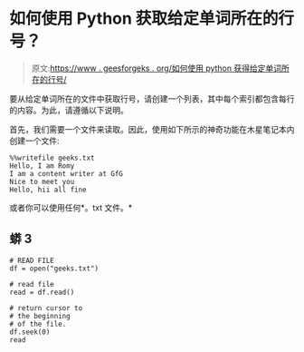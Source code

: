 # 如何使用 Python 获取给定单词所在的行号？

> 原文:[https://www . geesforgeks . org/如何使用 python 获得给定单词所在的行号/](https://www.geeksforgeeks.org/how-to-obtain-the-line-number-in-which-given-word-is-present-using-python/)

要从给定单词所在的文件中获取行号，请创建一个列表，其中每个索引都包含每行的内容。为此，请遵循以下说明。

首先，我们需要一个文件来读取。因此，使用如下所示的神奇功能在木星笔记本内创建一个文件:

```
%%writefile geeks.txt 
Hello, I am Romy 
I am a content writer at GfG 
Nice to meet you 
Hello, hii all fine
```

或者你可以使用任何*。txt 文件。*

## 蟒 3

```
# READ FILE
df = open("geeks.txt")

# read file
read = df.read()

# return cursor to
# the beginning
# of the file.
df.seek(0)
read
```